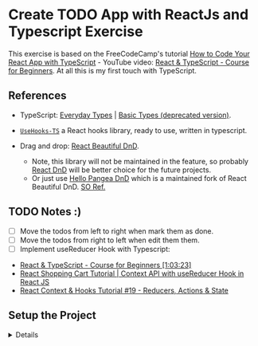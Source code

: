 # Create TODO App with ReactJs and Typescript Exercise

This exercise is based on the FreeCodeCamp's tutorial [How to Code Your React App with TypeScript](https://www.freecodecamp.org/news/how-to-code-your-react-app-with-typescript/) - YouTube video: [React & TypeScript - Course for Beginners](https://youtu.be/FJDVKeh7RJI). At all this is my first touch with TypeScript.

## References

- TypeScript: [Everyday Types](https://www.typescriptlang.org/docs/handbook/2/everyday-types.html) | [Basic Types (deprecated version)](https://www.typescriptlang.org/docs/handbook/basic-types.html).

- [`UseHooks-TS`](https://usehooks-ts.com/) a React hooks library, ready to use, written in typescript.

- Drag and drop: [React Beautiful DnD](https://react-beautiful-dnd.netlify.app/?path=/story/single-vertical-list--basic).
  - Note, this library will not be maintained in the feature, so probably [React DnD](https://react-dnd.github.io/react-dnd/about) will be better choice for the future projects.
  - Or just use [Hello Pangea DnD](https://github.com/hello-pangea/dnd) which is a maintained fork of React Beautiful DnD. [SO Ref.](https://stackoverflow.com/a/74260444/6543935)

## TODO Notes :)

- [ ] Move the todos from left to right when mark them as done.
- [ ] Move the todos from right to left when edit them them.
- [ ] Implement useReducer Hook with Typescript:
- [React & TypeScript - Course for Beginners [1:03:23]](https://youtu.be/FJDVKeh7RJI?t=3803)
- [React Shopping Cart Tutorial | Context API with useReducer Hook in React JS](https://youtu.be/HptuMAUaNGk)
- [React Context & Hooks Tutorial #19 - Reducers, Actions & State](https://youtu.be/uXWycyeTeCs)

## Setup the Project

<details>

### Install ReactJs and Typescript by Vite

```bash
npm create vite@latest
# ✔ Project name: … exc-ts-react-todo-app
# ✔ Select a framework: › React
# ✔ Select a variant: › TypeScript
cd exc-ts-react-todo-app/
npm install
```

- Create start command in [`package.json`](package.json) file as follows:

  ```json
  "scripts": {
      "start": "vite --host 0.0.0.0 --port 3000",
  }
  ```

- Clean the `src/` and `public/` directories and start working on the project.

### Install helpers: TailwindCSS and so on

```bash
npm i --save-dev tailwindcss postcss autoprefixer
npx tailwindcss init -p
```

```bash
npm i @tailwindcss/forms @tailwindcss/typography @tailwindcss/aspect-ratio
npm i @headlessui/react
npm i react-icons
npm i @heroicons/react
```

<s>

```bash
npm i react-beautiful-dnd
npm i @types/react-beautiful-dnd
```

</s>

```bash
npm i @hello-pangea/dnd
```

**References:**

- <https://tailwindui.com/>
- <https://react-icons.github.io/react-icons/>
- <https://headlessui.com/>
- <https://heroicons.com/>

### Setup the Git Repository and Push to GitHub

```bash
git config --global init.defaultBranch master
git init
git add -A
git commit -m "Initial commit"
git branch -M master
git remote add origin git@github.com:metalevel-tech/exc-ts-react-todo-app.git
git push -u origin master
```

### Automation with GitHub Actions

- [Deploy to GitHub Pages and Automate with GitHub Actions](https://github.com/metalevel-tech/exc-js-react-tic-tac-toe#deploy-to-github-pages-with-github-actions)

</details>
